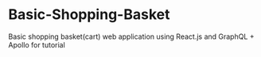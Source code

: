# Basic-Shopping-Basket
Basic shopping basket(cart) web application using React.js and GraphQL + Apollo for tutorial
